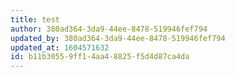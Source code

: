 ```yaml
---
title: test
author: 380ad364-3da9-44ee-8478-519946fef794
updated_by: 380ad364-3da9-44ee-8478-519946fef794
updated_at: 1604571632
id: b11b3055-9ff1-4aa4-8825-f5d4d87ca4da
---
```

